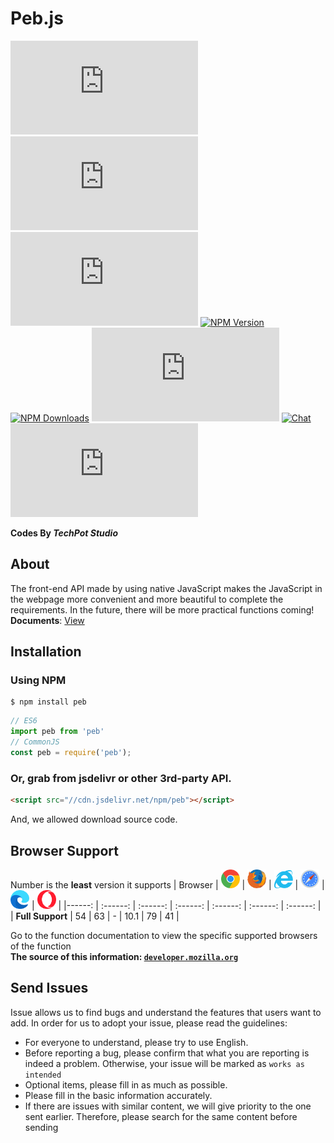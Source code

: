 # Peb.js
[![Stars](https://img.shields.io/github/stars/TechPot-Studio/peb.js?logo=github&style=for-the-badge)](//github.com/TechPot-Studio/peb.js/stargazers)
[![Forks](https://img.shields.io/github/forks/TechPot-Studio/peb.js?label=Fork&logo=github&style=for-the-badge)](//github.com/TechPot-Studio/peb.js/network/members)
[![Issues](https://img.shields.io/github/issues/TechPot-Studio/peb.js?logo=github&style=for-the-badge)](https://github.com/TechPot-Studio/peb.js/issues)
[![NPM Version](https://img.shields.io/npm/v/peb?logo=npm&style=for-the-badge)](https://www.npmjs.com/package/peb)
[![NPM Downloads](https://img.shields.io/npm/dw/peb?logo=npm&style=for-the-badge)](https://www.npmjs.com/package/peb)
[![License](https://img.shields.io/github/license/TechPot-Studio/peb.js?style=for-the-badge)](./LICENSE)
[![Chat](https://img.shields.io/discord/711002879670091868?logo=discord&logoColor=fff&style=for-the-badge)](https://discord.gg/nS6qYuu)
[![Contributers](https://img.shields.io/github/contributors-anon/TechPot-Studio/peb.js?logo=github&style=for-the-badge)]()  
  
**Codes By *TechPot Studio***  
  
## About
The front-end API made by using native JavaScript makes the JavaScript in the webpage more convenient and more beautiful to complete the requirements. In the future, there will be more practical functions coming!  
**Documents**: [View](./docs)
## Installation
### Using **NPM**
```shell
$ npm install peb
```
```javascript
// ES6
import peb from 'peb'
// CommonJS
const peb = require('peb');
```
### Or, grab from **jsdelivr** or other 3rd-party API.
```html
<script src="//cdn.jsdelivr.net/npm/peb"></script>
```
And, we allowed download source code.
## Browser Support
Number is the **least** version it supports
| Browser | <img src="https://github.com/TechPot-Studio/svg-gallery/blob/master/chrome.svg" width="30" /> | <img src="https://github.com/TechPot-Studio/svg-gallery/blob/master/firefox.svg" width="30" /> | <img src="https://github.com/TechPot-Studio/svg-gallery/blob/master/ie.svg" width="30" /> | <img src="https://github.com/TechPot-Studio/svg-gallery/blob/master/safari.svg" width="30" /> | <img src="https://github.com/TechPot-Studio/svg-gallery/blob/master/edge.svg" width="30" /> | <img src="https://github.com/TechPot-Studio/svg-gallery/blob/master/opera.svg" width="30" /> |
|------: | :------: | :------: | :------: | :------: | :------: | :------: |
| **Full Support** | 54 | 63 | - | 10.1 | 79 | 41 |

Go to the function documentation to view the specific supported browsers of the function  
**The source of this information: [`developer.mozilla.org`](//developer.mozilla.org)**
## Send Issues
Issue allows us to find bugs and understand the features that users want to add. In order for us to adopt your issue, please read the guidelines:  
- For everyone to understand, please try to use English.
- Before reporting a bug, please confirm that what you are reporting is indeed a problem. Otherwise, your issue will be marked as `works as intended`
- Optional items, please fill in as much as possible.
- Please fill in the basic information accurately.
- If there are issues with similar content, we will give priority to the one sent earlier. Therefore, please search for the same content before sending
